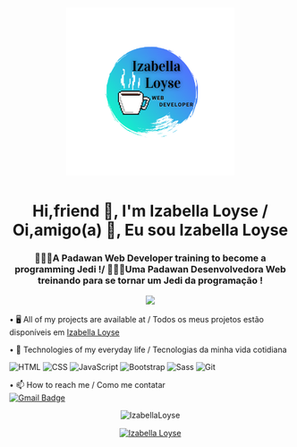 
<h1 align="center">
<img src="https://github.com/IzabellaLoyse/IzabellaLoyse/blob/master/IL.png?raw=true"height="300">
</h1> 



<h1 align="center">Hi,friend 🤩, I'm Izabella Loyse / Oi,amigo(a) 🤩, Eu sou Izabella Loyse</h1>

<h3 align="center"> 👩🏼‍💻A Padawan Web Developer  training to become a programming Jedi !/ 👩🏼‍💻Uma Padawan Desenvolvedora Web treinando para se tornar um Jedi da programação !</h3>

<p align="center">
<img src="https://img.shields.io/static/v1?label=Dev&message=IzabellaLoyse&color=13f3cb&style=for-the-badge&logo=github">
</p>



  • 🖥  All of my projects are available at / Todos os meus projetos estão disponíveis em  [Izabella Loyse](https://github.com/IzabellaLoyse)

• 📌 Technologies of my everyday life / Tecnologias da minha vida cotidiana 
<p align="left">
<img src="ASSETS/html5-original-wordmark.svg" alt="HTML" width="50" height="50">
<img src="ASSETS/css3-original-wordmark.svg" alt="CSS" width="50" height="50">
<img src="ASSETS/javascript-original.svg" alt="JavaScript" width="40" height="40">
<img src="ASSETS/bootstrap-plain-wordmark.svg" alt="Bootstrap" width="40" height="40">
<img src="ASSETS/sass-original.svg" alt="Sass" width="40" height="40">
<img src="ASSETS/git-original.svg" alt="Git" width="40" height="40">

</p>

• 📫 How to reach me / Como me contatar  
  [![Gmail Badge](https://img.shields.io/badge/-izabellaloyse13@gmail.com-c14438?style=flat-square&logo=Gmail&logoColor=white&link=mailto:izabellaloyse13@gmail.com)](mailto:izabellaloyse13@gmail.com)



<p align="center"> <img src="https://github-readme-stats.vercel.app/api?username=IzabellaLoyse&show_icons=true" alt="IzabellaLoyse" /> </p>

<p align="center">
<a href="https://www.linkedin.com/in/izabella-loyse-candido/" target="blank"><img align="center" src="https://cdn.jsdelivr.net/npm/simple-icons@3.0.1/icons/linkedin.svg" alt="Izabella Loyse" height="40" width="40" />
</a>
</p>